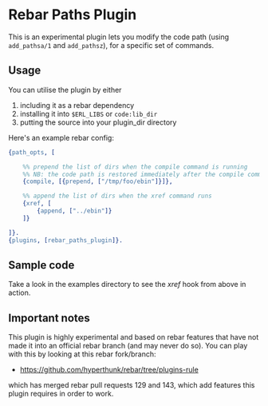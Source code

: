 # Rebar Paths Plugin

This is an experimental plugin lets you modify the code path (using `add_pathsa/1`
and `add_pathsz`), for a specific set of commands.

## Usage

You can utilise the plugin by either 

1. including it as a rebar dependency
2. installing it into `$ERL_LIBS` or `code:lib_dir`
3. putting the source into your plugin_dir directory

Here's an example rebar config:

```erlang
{path_opts, [

    %% prepend the list of dirs when the compile command is running
    %% NB: the code path is restored immediately after the compile command finishes
    {compile, [{prepend, ["/tmp/foo/ebin"]}]},

    %% append the list of dirs when the xref command runs
    {xref, [
        {append, ["../ebin"]}
    ]}

]}.
{plugins, [rebar_paths_plugin]}.
```

## Sample code

Take a look in the examples directory to see the *xref* hook from above in action.

## Important notes

This plugin is highly experimental and based on rebar features that have not made
it into an official rebar branch (and may never do so). You can play with this 
by looking at this rebar fork/branch:

- https://github.com/hyperthunk/rebar/tree/plugins-rule

which has merged rebar pull requests 129 and 143, which add features this plugin 
requires in order to work.
